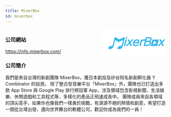 ```yaml
---
title: MixerBox
id: mixerbox
---
```


<div style="position: relative; overflow: hidden;">
<img src="/mixerbox.png" alt="MixerBox Logo" style="float: right; width: 30%; min-width: 200px;"> 

### 公司網站

https://info.mixerbox.com/

### 公司簡介

我們是來自台灣的新創團隊 MixerBox，獲日本創投及矽谷知名新創孵化器 Y Combinator 的投資。 除了整合型音樂平台「MixerBox」外，團隊也已打造出多款 App Store 與 Google Play 排行榜冠軍 App，涉及領域包含影視新聞、生活娛樂、休閒遊戲和工具程式等，多樣化的產品正飛速成長中。 團隊成員來自各領域的頂尖高手，如果你也像我們一樣勇於挑戰，有源源不絕的熱情和創意，希望打造一間從台灣出發，邁向世界舞台的軟體公司，歡迎你成為我們的一員！ 

</div>

